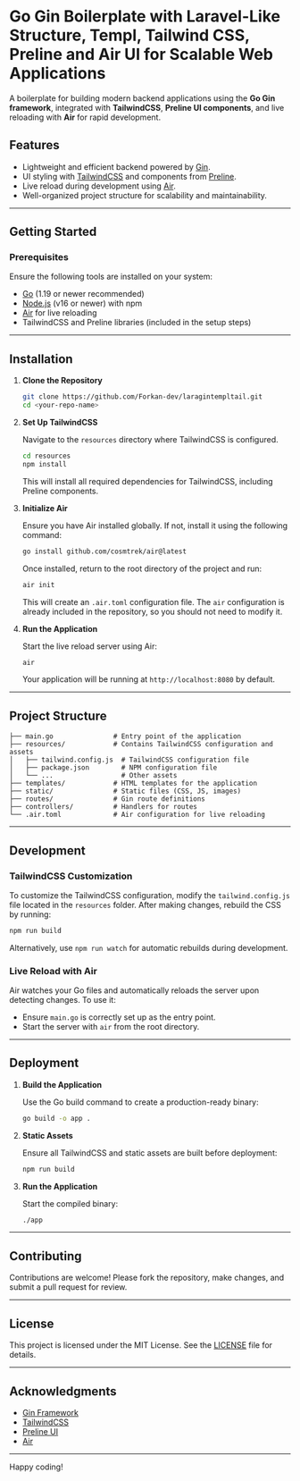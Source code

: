 # Go Gin Boilerplate with Laravel-Like Structure, Templ, Tailwind CSS, Preline and Air UI for Scalable Web Applications 

A boilerplate for building modern backend applications using the **Go Gin framework**, integrated with **TailwindCSS**, **Preline UI components**, and live reloading with **Air** for rapid development.

## Features

- Lightweight and efficient backend powered by [Gin](https://github.com/gin-gonic/gin).
- UI styling with [TailwindCSS](https://tailwindcss.com/) and components from [Preline](https://preline.io/).
- Live reload during development using [Air](https://github.com/cosmtrek/air).
- Well-organized project structure for scalability and maintainability.

---

## Getting Started

### Prerequisites

Ensure the following tools are installed on your system:

- [Go](https://golang.org/) (1.19 or newer recommended)
- [Node.js](https://nodejs.org/) (v16 or newer) with npm
- [Air](https://github.com/cosmtrek/air) for live reloading
- TailwindCSS and Preline libraries (included in the setup steps)

---

## Installation

1. **Clone the Repository**

   ```bash
   git clone https://github.com/Forkan-dev/laragintempltail.git
   cd <your-repo-name>
   ```

2. **Set Up TailwindCSS**

   Navigate to the `resources` directory where TailwindCSS is configured.

   ```bash
   cd resources
   npm install
   ```

   This will install all required dependencies for TailwindCSS, including Preline components.

3. **Initialize Air**

   Ensure you have Air installed globally. If not, install it using the following command:

   ```bash
   go install github.com/cosmtrek/air@latest
   ```

   Once installed, return to the root directory of the project and run:

   ```bash
   air init
   ```

   This will create an `.air.toml` configuration file. The `air` configuration is already included in the repository, so you should not need to modify it.

4. **Run the Application**

   Start the live reload server using Air:

   ```bash
   air
   ```

   Your application will be running at `http://localhost:8080` by default.

---

## Project Structure

```plaintext
├── main.go               # Entry point of the application
├── resources/            # Contains TailwindCSS configuration and assets
│   ├── tailwind.config.js  # TailwindCSS configuration file
│   ├── package.json        # NPM configuration file
│   └── ...                 # Other assets
├── templates/            # HTML templates for the application
├── static/               # Static files (CSS, JS, images)
├── routes/               # Gin route definitions
├── controllers/          # Handlers for routes
└── .air.toml             # Air configuration for live reloading
```

---

## Development

### TailwindCSS Customization

To customize the TailwindCSS configuration, modify the `tailwind.config.js` file located in the `resources` folder. After making changes, rebuild the CSS by running:

```bash
npm run build
```

Alternatively, use `npm run watch` for automatic rebuilds during development.

### Live Reload with Air

Air watches your Go files and automatically reloads the server upon detecting changes. To use it:

- Ensure `main.go` is correctly set up as the entry point.
- Start the server with `air` from the root directory.

---

## Deployment

1. **Build the Application**

   Use the Go build command to create a production-ready binary:

   ```bash
   go build -o app .
   ```

2. **Static Assets**

   Ensure all TailwindCSS and static assets are built before deployment:

   ```bash
   npm run build
   ```

3. **Run the Application**

   Start the compiled binary:

   ```bash
   ./app
   ```

---

## Contributing

Contributions are welcome! Please fork the repository, make changes, and submit a pull request for review.

---

## License

This project is licensed under the MIT License. See the [LICENSE](LICENSE) file for details.

---

## Acknowledgments

- [Gin Framework](https://github.com/gin-gonic/gin)
- [TailwindCSS](https://tailwindcss.com/)
- [Preline UI](https://preline.io/)
- [Air](https://github.com/cosmtrek/air)

---

Happy coding!

